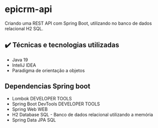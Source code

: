 # epicrm-api

Criando uma REST API com Spring Boot, utilizando no banco de dados relacional H2 SQL.

## ✔️ Técnicas e tecnologias utilizadas
- Java 19
- InteliJ IDEA
- Paradigma de orientação a objetos


## Dependencias Spring boot

- Lombok DEVELOPER TOOLS  
- Spring Boot DevTools DEVELOPER TOOLS
- Spring Web WEB
- H2 Database SQL - Banco de dados relacional utilizando a memória
- Spring Data JPA SQL

